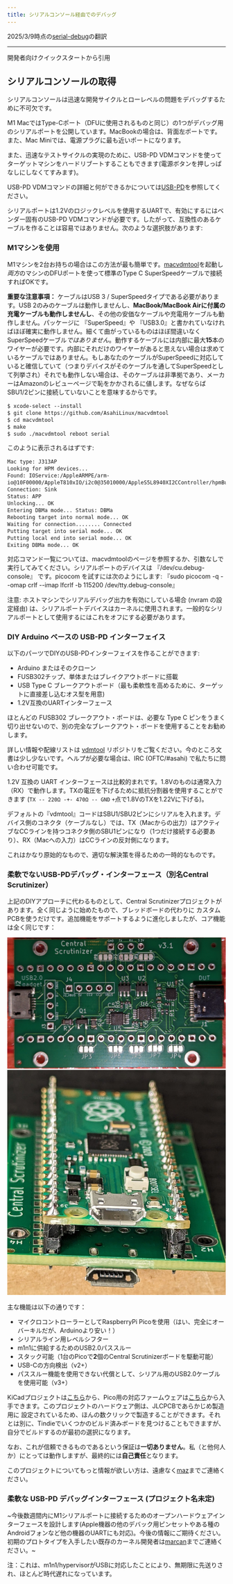 ```yaml
---
title: シリアルコンソール経由でのデバッグ
---
```


2025/3/9時点の[serial-debug](https://github.com/AsahiLinux/docs/blob/main/docs/hw/soc/serial-debug.md)の翻訳

---
開発者向けクイックスタートから引用

## シリアルコンソールの取得

シリアルコンソールは迅速な開発サイクルとローレベルの問題をデバッグするために不可欠です。

M1 MacではType-Cポート（DFUに使用されるものと同じ）の1つがデバッグ用のシリアルポートを公開しています。MacBookの場合は、背面左ポートです。
また、Mac Miniでは、電源プラグに最も近いポートになります。

また、迅速なテストサイクルの実現のために、USB-PD VDMコマンドを使ってターゲットマシンをハードリブートすることもできます(電源ボタンを押しっぱなしにしなくてすみます)。

USB-PD VDMコマンドの詳細と何ができるかについては[USB-PD](usb-pd.md)を参照してください。

シリアルポートは1.2Vのロジックレベルを使用するUARTで、有効にするにはベンダー固有のUSB-PD VDMコマンドが必要です。したがって、互換性のあるケーブルを作ることは容易ではありません。次のような選択肢があります:

### M1マシンを使用

M1マシンを2台お持ちの場合はこの方法が最も簡単です。[macvdmtool](https://github.com/AsahiLinux/macvdmtool/)を起動し*両方*のマシンのDFUポートを使って標準のType C SuperSpeedケーブルで接続すればOKです。

**重要な注意事項：** ケーブルはUSB 3 / SuperSpeedタイプである必要があります。USB 2のみのケーブルは動作しませんし、**MacBook/MacBook Airに付属の充電ケーブルも動作しませんし**、その他の安価なケーブルや充電用ケーブルも動作しません。パッケージに 『SuperSpeed』や 『USB3.0』と書かれていなければほぼ確実に動作しません。細くて曲がっているものはほぼ間違いなくSuperSpeedケーブル*ではありません*。動作するケーブルには内部に最大**15**本のワイヤーが必要です。内部にそれだけのワイヤーがあると思えない場合は求めているケーブルではありません。もしあなたのケーブルがSuperSpeedに対応していると確信していて（つまりデバイスがそのケーブルを通してSuperSpeedとして列挙され）それでも動作しない場合は、そのケーブルは非準拠であり、メーカーはAmazonのレビューページで恥をかかされるに値します。なぜならばSBU1/2ピンに接続していないことを意味するからです。


```shell
$ xcode-select --install
$ git clone https://github.com/AsahiLinux/macvdmtool
$ cd macvdmtool
$ make
$ sudo ./macvdmtool reboot serial
```

このように表示されるはずです:

```
Mac type: J313AP
Looking for HPM devices...
Found: IOService:/AppleARMPE/arm-io@10F00000/AppleT810xIO/i2c0@35010000/AppleS5L8940XI2CController/hpmBusManager@6B/AppleHPMBusController/hpm0/AppleHPMARM
Connection: Sink
Status: APP 
Unlocking... OK
Entering DBMa mode... Status: DBMa
Rebooting target into normal mode... OK
Waiting for connection........ Connected
Putting target into serial mode... OK
Putting local end into serial mode... OK
Exiting DBMa mode... OK
```

対応コマンド一覧については、macvdmtoolのページを参照するか、引数なしで実行してみてください。シリアルポートのデバイスは 『/dev/cu.debug-console』 です。picocom を試すには次のようにします: 『sudo picocom -q --omap crlf --imap lfcrlf -b 115200 /dev/tty.debug-console』

注意: ホストマシンでシリアルデバッグ出力を有効にしている場合 (nvram の設定経由) は、シリアルポートデバイスはカーネルに使用されます。一般的なシリアルポートとして使用するにはこれをオフにする必要があります。

### DIY Arduino ベースの USB-PD インターフェイス

以下のパーツでDIYのUSB-PDインターフェイスを作ることができます: 

* Arduino またはそのクローン
* FUSB302チップ、単体またはブレイクアウトボードに搭載
* USB Type C ブレークアウトボード（最も柔軟性を高めるために、ターゲットに直接差し込むオス型を用意)
* 1.2V互換のUARTインターフェース

ほとんどの FUSB302 ブレークアウト・ボードは、必要な Type C ピンをうまく切り出せないので、別の完全なブレークアウト・ボードを使用することをお勧めします。

詳しい情報や配線リストは [vdmtool](https://github.com/AsahiLinux/vdmtool) リポジトリをご覧ください。今のところ文書は少し少ないです。ヘルプが必要な場合は、IRC (OFTC/#asahi) で私たちに問い合わせ可能です。

1.2V 互換の UART インターフェースは比較的まれです。1.8Vのものは通常入力（RX）で動作します。TXの電圧を下げるために抵抗分割器を使用することができます
(`TX -- 220Ω -+- 470Ω -- GND` `+`点で1.8VのTXを1.22Vに下げる)。

デフォルトの『vdmtool』コードはSBU1/SBU2ピンにシリアルを入れます。デバイス側のコネクタ（ケーブルなし）では、TX（Macからの出力）はアクティブなCCラインを持つコネクタ側のSBU1ピンになり（1つだけ接続する必要あり）、RX（Macへの入力）はCCラインの反対側になります。

これはかなり原始的なもので、適切な解決策を得るための一時的なものです。

### 柔軟でないUSB-PDデバッグ・インターフェース（別名Central Scrutinizer）

上記のDIYアプローチに代わるものとして、Central Scrutinizerプロジェクトがあります。全く同じように始めたもので、ブレッドボードの代わりに
カスタムPCBを使うだけです。追加機能をサポートするように進化しましたが、コア機能は全く同じです：

![Central Scrutinizer](https://github.com/AsahiLinux/docs/blob/main/docs/assets/central-scrutinizer.jpg)
![Central Scrutinizer (side)](https://github.com/AsahiLinux/docs/blob/main/docs/assets/central-scrutinizer-2.jpg)

主な機能は以下の通りです：
- マイクロコントローラーとしてRaspberryPi Picoを使用（はい、完全にオーバーキルだが、Arduinoより安い！）
- シリアルライン用レベルシフター
- m1n1に供給するためのUSB2.0パススルー
- スタック可能（1台のPicoで**2**個のCentral Scrutinizerボードを駆動可能）
- USB-Cの方向検出（v2+）
- パススルー機能を使用できない代償として、シリアル用のUSB2.0ケーブルを使用可能（v3+）

KiCadプロジェクトは[こちら](https://git.kernel.org/pub/scm/linux/kernel/git/maz/cs-hw.git)から、Pico用の対応ファームウェアは[こちら](https://git.kernel.org/pub/scm/linux/kernel/git/maz/cs-sw.git)から入手できます。このプロジェクトのハードウェア側は、JLCPCBであらかじめ製造用に
設定されているため、ほんの数クリックで製造することができます。それとは別に、Tindieでいくつかのビルド済みボードを見つけることもできますが、
自分でビルドするのが最初の選択になります。

なお、これが信頼できるものであるという保証は**一切ありません**。私（と他何人か）にとっては動作しますが、最終的には**自己責任**となります。

このプロジェクトについてもっと情報が欲しい方は、遠慮なく[maz](mailto:maz@kernel.org)までご連絡ください。

### 柔軟な USB-PD デバッグインターフェース (プロジェクト名未定)

~今後数週間内にM1シリアルポートに接続するためのオープンハードウェアインターフェースを設計します(Apple機器の他のデバック用ピンセットやある種のAndroidフォンなど他の機器のUARTにも対応)。今後の情報にご期待ください。初期のプロトタイプを入手したい既存のカーネル開発者は[marcan](mailto:marcan@marcan.st)までご連絡ください。~

注：これは、m1n1/hypervisorがUSBに対応したことにより、無期限に先送りされ、ほとんど時代遅れになっています。
